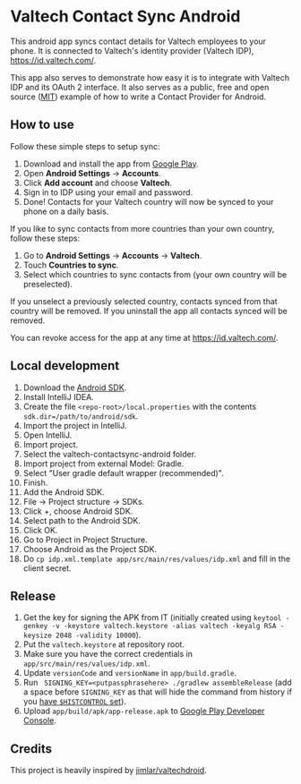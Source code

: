 # Valtech Contact Sync Android

This android app syncs contact details for Valtech employees to your phone.
It is connected to Valtech's identity provider (Valtech IDP), https://id.valtech.com/.

This app also serves to demonstrate how easy it is to integrate with Valtech IDP and its OAuth 2 interface.
It also serves as a public, free and open source ([MIT](LICENSE.md)) example of how to write a Contact Provider for Android.


## How to use

Follow these simple steps to setup sync:

1. Download and install the app from [Google Play](https://play.google.com/store/apps/details?id=com.valtech.contactsync).
2. Open **Android Settings** -> **Accounts**.
3. Click **Add account** and choose **Valtech**.
4. Sign in to IDP using your email and password.
5. Done! Contacts for your Valtech country will now be synced to your phone on a daily basis.

If you like to sync contacts from more countries than your own country, follow these steps:

1. Go to **Android Settings** -> **Accounts** -> **Valtech**.
2. Touch **Countries to sync**.
3. Select which countries to sync contacts from (your own country will be preselected).

If you unselect a previously selected country, contacts synced from that country will be removed. If you uninstall the app all contacts synced will be removed.

You can revoke access for the app at any time at https://id.valtech.com/.


## Local development

1. Download the [Android SDK](http://developer.android.com/sdk/index.html).
2. Install IntelliJ IDEA.
3. Create the file `<repo-root>/local.properties` with the contents `sdk.dir=/path/to/android/sdk`.
4. Import the project in IntelliJ.
  1. Open IntelliJ.
  2. Import project.
  3. Select the valtech-contactsync-android folder.
  4. Import project from external Model: Gradle.
  5. Select "User gradle default wrapper (recommended)".
  6. Finish.
5. Add the Android SDK.
  1. File -> Project structure -> SDKs.
  2. Click +, choose Android SDK.
  3. Select path to the Android SDK.
  4. Click OK.
  5. Go to Project in Project Structure.
  6. Choose Android as the Project SDK.
6. Do `cp idp.xml.template app/src/main/res/values/idp.xml` and fill in the client secret.


## Release

1. Get the key for signing the APK from IT (initially created using `keytool -genkey -v -keystore valtech.keystore -alias valtech -keyalg RSA -keysize 2048 -validity 10000`).
2. Put the `valtech.keystore` at repository root.
3. Make sure you have the correct credentials in `app/src/main/res/values/idp.xml`.
4. Update `versionCode` and `versionName` in `app/build.gradle`.
4. Run ` SIGNING_KEY=<putpassphrasehere> ./gradlew assembleRelease` (add a space before `SIGNING_KEY` as that will hide the command from history if you [have `$HISTCONTROL` set](http://stackoverflow.com/questions/8473121/execute-command-without-keeping-it-in-history)).
5. Upload `app/build/apk/app-release.apk` to [Google Play Developer Console](https://play.google.com/apps/publish/).


## Credits

This project is heavily inspired by [jimlar/valtechdroid](https://github.com/jimlar/valtechdroid).
